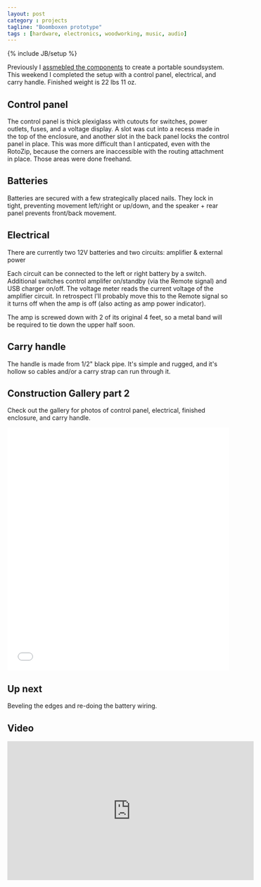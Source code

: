 ```yaml
---
layout: post
category : projects
tagline: "Boomboxen prototype"
tags : [hardware, electronics, woodworking, music, audio]
---
```

{% include JB/setup %}

Previously I [assmebled the components](/projects/2015/06/12/boomboxen-prototype-construction-pt-1/) to create a portable soundsystem. This weekend I completed the setup with a control panel, electrical, and carry handle. Finished weight is 22 lbs 11 oz.

## Control panel
<blockquote class="imgur-embed-pub" lang="en" data-id="MJHlpE1" data-context="false"></blockquote>
<script async src="//s.imgur.com/min/embed.js" charset="utf-8"></script>
The control panel is thick plexiglass with cutouts for switches, power outlets, fuses, and a voltage display. A slot was cut into a recess made in the top of the enclosure, and another slot in the back panel locks the control panel in place. This was more difficult than I anticpated, even with the RotoZip, because the corners are inaccessible with the routing attachment in place. Those areas were done freehand.

## Batteries
<blockquote class="imgur-embed-pub" lang="en" data-id="wCwXzVX" data-context="false"></blockquote>
<script async src="//s.imgur.com/min/embed.js" charset="utf-8"></script>
Batteries are secured with a few strategically placed nails. They lock in tight, preventing movement left/right or up/down, and the speaker + rear panel prevents front/back movement.

## Electrical
<blockquote class="imgur-embed-pub" lang="en" data-id="W22OV46" data-context="false"></blockquote>
<script async src="//s.imgur.com/min/embed.js" charset="utf-8"></script>
There are currently two 12V batteries and two circuits: amplifier & external power

Each circuit can be connected to the left or right battery by a switch. Additional switches control amplifer on/standby (via the Remote signal) and USB charger on/off. The voltage meter reads the current voltage of the amplifier circuit. In retrospect I'll probably move this to the Remote signal so it turns off when the amp is off (also acting as amp power indicator).

The amp is screwed down with 2 of its original 4 feet, so a metal band will be required to tie down the upper half soon.

## Carry handle
<blockquote class="imgur-embed-pub" lang="en" data-id="sGqWH8b" data-context="false"></blockquote>
<script async src="//s.imgur.com/min/embed.js" charset="utf-8"></script>

The handle is made from 1/2" black pipe. It's simple and rugged, and it's hollow so cables and/or a carry strap can run through it.

## Construction Gallery part 2
Check out the gallery for photos of control panel, electrical, finished enclosure, and carry handle.

<iframe class="imgur-album" width="100%" height="550" frameborder="0" src="//imgur.com/a/eOMgy/embed"></iframe>

## Up next
Beveling the edges and re-doing the battery wiring. 

## Video
<iframe width="560" height="315" src="https://www.youtube.com/embed/8QY9SiyMuSo" frameborder="0" allowfullscreen></iframe>
